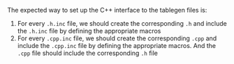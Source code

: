 The expected way to set up the C++ interface to the tablegen files is:

1. For every `.h.inc` file, we should create the corresponding `.h` and include the `.h.inc` file by defining the appropriate macros
2. For every `.cpp.inc` file, we should create the corresponding `.cpp` and include the `.cpp.inc` file by defining the appropriate macros. And the `.cpp` file should include the corresponding `.h` file